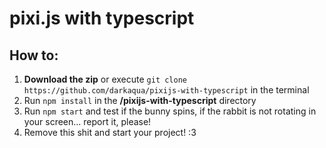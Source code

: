 # pixi.js with typescript

## How to:
1. **Download the zip** or execute `git clone https://github.com/darkaqua/pixijs-with-typescript` in the terminal
2. Run `npm install` in the **/pixijs-with-typescript** directory
3. Run `npm start` and test if the bunny spins, if the rabbit is not rotating in your screen... report it, please!
4. Remove this shit and start your project! :3
